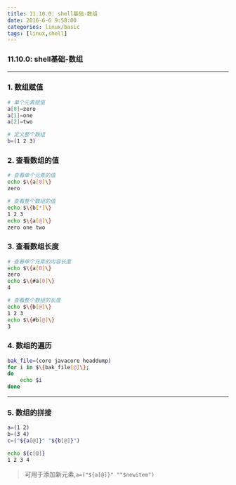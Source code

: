 ```yaml
---
title: 11.10.0: shell基础-数组
date: 2016-6-6 9:58:00
categories: linux/basic
tags: [linux,shell]
---
```

### 11.10.0: shell基础-数组
---
### 1. 数组赋值
``` bash
# 单个元素赋值
a[0]=zero
a[1]=one
a[2]=two

# 定义整个数组
b=(1 2 3)
```

### 2. 查看数组的值
``` bash
# 查看单个元素的值
echo $\{a[0]\}
zero

# 查看整个数组的值
echo $\{b[*]\}
1 2 3
echo $\{a[@]\}
zero one two
```

### 3. 查看数组长度
``` bash
# 查看单个元素的内容长度
echo $\{a[0]\}
zero
echo $\{#a[0]\}
4

# 查看整个数组的长度
echo $\{b[@]\}
1 2 3
echo $\{#b[@]\}
3
```

### 4. 数组的遍历
``` bash
bak_file=(core javacore headdump)
for i in $\{bak_file[@]\};
do
    echo $i
done
```

---

### 5. 数组的拼接
``` bash
a=(1 2)
b=(3 4)
c=("${a[@]}" "${b[@]}")

echo ${c[@]}
1 2 3 4
```
> 可用于添加新元素,`a=("${a[@]}" ""$newitem")`
